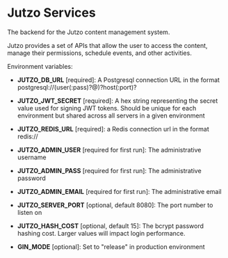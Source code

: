 # Jutzo Services

The backend for the Jutzo content management system.

Jutzo provides a set of APIs that allow the user to access the content, manage their
permissions, schedule events, and other activities. 



Environment variables:
- **JUTZO_DB_URL** [required]: A Postgresql connection URL in the format postgresql://(user(:pass)?@)?host(:port)?
- **JUTZO_JWT_SECRET** [required]: A hex string representing the secret value used for signing 
  JWT tokens. Should be unique for each environment but shared across all servers in a 
  given environment
- **JUTZO_REDIS_URL** [required]: a Redis connection url in the format redis://

- **JUTZO_ADMIN_USER** [required for first run]: The administrative username
- **JUTZO_ADMIN_PASS** [required for first run]: The administrative password
- **JUTZO_ADMIN_EMAIL** [required for first run]: The administrative email

- **JUTZO_SERVER_PORT** [optional, default 8080]: The port number to listen on
- **JUTZO_HASH_COST** [optional, default 15]: The bcrypt password hashing cost. Larger values will impact login performance.
- **GIN_MODE** [optional]: Set to "release" in production environment

